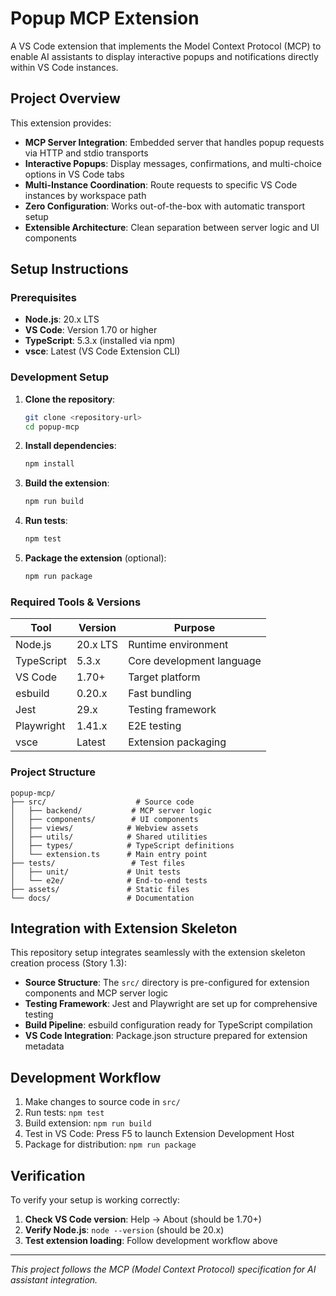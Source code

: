 # Popup MCP Extension

A VS Code extension that implements the Model Context Protocol (MCP) to enable AI assistants to display interactive popups and notifications directly within VS Code instances.

## Project Overview

This extension provides:
- **MCP Server Integration**: Embedded server that handles popup requests via HTTP and stdio transports
- **Interactive Popups**: Display messages, confirmations, and multi-choice options in VS Code tabs
- **Multi-Instance Coordination**: Route requests to specific VS Code instances by workspace path
- **Zero Configuration**: Works out-of-the-box with automatic transport setup
- **Extensible Architecture**: Clean separation between server logic and UI components

## Setup Instructions

### Prerequisites

- **Node.js**: 20.x LTS
- **VS Code**: Version 1.70 or higher
- **TypeScript**: 5.3.x (installed via npm)
- **vsce**: Latest (VS Code Extension CLI)

### Development Setup

1. **Clone the repository**:
   ```bash
   git clone <repository-url>
   cd popup-mcp
   ```

2. **Install dependencies**:
   ```bash
   npm install
   ```

3. **Build the extension**:
   ```bash
   npm run build
   ```

4. **Run tests**:
   ```bash
   npm test
   ```

5. **Package the extension** (optional):
   ```bash
   npm run package
   ```

### Required Tools & Versions

| Tool | Version | Purpose |
|------|---------|---------|
| Node.js | 20.x LTS | Runtime environment |
| TypeScript | 5.3.x | Core development language |
| VS Code | 1.70+ | Target platform |
| esbuild | 0.20.x | Fast bundling |
| Jest | 29.x | Testing framework |
| Playwright | 1.41.x | E2E testing |
| vsce | Latest | Extension packaging |

### Project Structure

```
popup-mcp/
├── src/                    # Source code
│   ├── backend/           # MCP server logic
│   ├── components/        # UI components
│   ├── views/            # Webview assets
│   ├── utils/            # Shared utilities
│   ├── types/            # TypeScript definitions
│   └── extension.ts      # Main entry point
├── tests/                 # Test files
│   ├── unit/             # Unit tests
│   └── e2e/              # End-to-end tests
├── assets/               # Static files
└── docs/                 # Documentation
```

## Integration with Extension Skeleton

This repository setup integrates seamlessly with the extension skeleton creation process (Story 1.3):

- **Source Structure**: The `src/` directory is pre-configured for extension components and MCP server logic
- **Testing Framework**: Jest and Playwright are set up for comprehensive testing
- **Build Pipeline**: esbuild configuration ready for TypeScript compilation
- **VS Code Integration**: Package.json structure prepared for extension metadata

## Development Workflow

1. Make changes to source code in `src/`
2. Run tests: `npm test`
3. Build extension: `npm run build`
4. Test in VS Code: Press F5 to launch Extension Development Host
5. Package for distribution: `npm run package`

## Verification

To verify your setup is working correctly:

1. **Check VS Code version**: Help → About (should be 1.70+)
2. **Verify Node.js**: `node --version` (should be 20.x)
3. **Test extension loading**: Follow development workflow above

---

*This project follows the MCP (Model Context Protocol) specification for AI assistant integration.*
